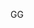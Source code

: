 GG
<!-- ##{"script":"<script async src='../js/index.js'></script>","style":"<style>#header .postTitle {font-size: 24px;}
</style>","timestamp":1490764810}## -->